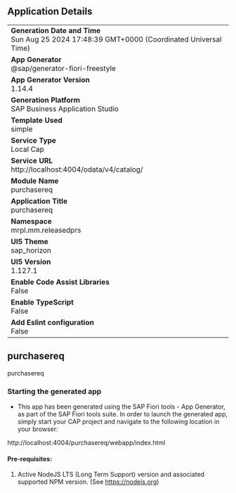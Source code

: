 ## Application Details
|               |
| ------------- |
|**Generation Date and Time**<br>Sun Aug 25 2024 17:48:39 GMT+0000 (Coordinated Universal Time)|
|**App Generator**<br>@sap/generator-fiori-freestyle|
|**App Generator Version**<br>1.14.4|
|**Generation Platform**<br>SAP Business Application Studio|
|**Template Used**<br>simple|
|**Service Type**<br>Local Cap|
|**Service URL**<br>http://localhost:4004/odata/v4/catalog/|
|**Module Name**<br>purchasereq|
|**Application Title**<br>purchasereq|
|**Namespace**<br>mrpl.mm.releasedprs|
|**UI5 Theme**<br>sap_horizon|
|**UI5 Version**<br>1.127.1|
|**Enable Code Assist Libraries**<br>False|
|**Enable TypeScript**<br>False|
|**Add Eslint configuration**<br>False|

## purchasereq

purchasereq

### Starting the generated app

-   This app has been generated using the SAP Fiori tools - App Generator, as part of the SAP Fiori tools suite.  In order to launch the generated app, simply start your CAP project and navigate to the following location in your browser:

http://localhost:4004/purchasereq/webapp/index.html

#### Pre-requisites:

1. Active NodeJS LTS (Long Term Support) version and associated supported NPM version.  (See https://nodejs.org)


